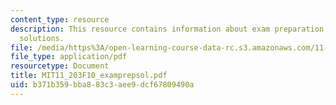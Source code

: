 ```yaml
---
content_type: resource
description: This resource contains information about exam preparation multiple choice
  solutions.
file: /media/https%3A/open-learning-course-data-rc.s3.amazonaws.com/11-203-microeconomics-fall-2010/b371b359bba883c3aee9dcf67809490a_MIT11_203F10_examprepsol.pdf
file_type: application/pdf
resourcetype: Document
title: MIT11_203F10_examprepsol.pdf
uid: b371b359-bba8-83c3-aee9-dcf67809490a
---
```

